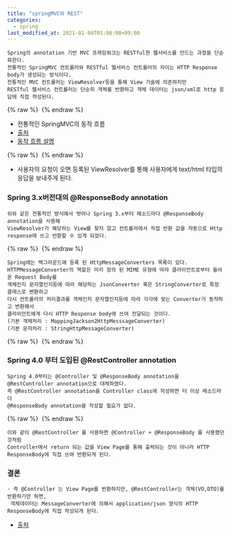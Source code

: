 ```yaml
---
title: "springMVC와 REST"
categories: 
  - spring
last_modified_at: 2021-01-04T01:00:00+09:00
---
```


    Spring의 annotation 기반 MVC 프레임워크는 RESTful한 웹서비스를 만드는 과정을 단순화한다.
    전통적인 SpringMVC 컨트롤러와 RESTful 웹서비스 컨트롤러의 차이는 HTTP Response body가 생성되는 방식이다.
    전통적인 MVC 컨트롤러는 ViewResolver등을 통해 View 기술에 의존하지만
    RESTful 웹서비스 컨트롤러는 단순히 객체를 반환하고 객체 데이터는 json/xml로 http 응답에 직접 작성된다.
                       
{% raw %} <img src="https://chohongjae.github.io/assets/img/20210104sprinmvcandrest/springmvc.png" alt=""> {% endraw %}
- 전통적인 SpringMVC의 동작 흐름
- [출처](https://www.genuitec.com/spring-frameworkrestcontroller-vs-controller/)
- [동작 흐름 설명](https://chohongjae.github.io/spring/springMVC/)

{% raw %} <img src="https://chohongjae.github.io/assets/img/20210101spring/spring-controller.png" alt=""> {% endraw %}
- 사용자의 요청이 오면 등록된 ViewResolver를 통해 사용자에게 text/html 타입의 응답을 보내주게 된다.


### Spring 3.x버전대의 @ResponseBody annotation
    위와 같은 전통적인 방식에서 벗어나 Spring 3.x부터 메소드마다 @ResponseBody annotation을 사용해
    ViewResolver가 해당하는 View를 찾지 않고 컨트롤러에서 직접 반환 값을 자동으로 Http response에 쓰고 반환할 수 있게 되었다.
    
{% raw %} <img src="https://chohongjae.github.io/assets/img/20210104sprinmvcandrest/responsebody.png" alt=""> {% endraw %}

    Spring에는 백그라운드에 등록 된 HttpMessageConverters 목록이 있다.
    HTTPMessageConverter의 역할은 미리 정의 된 MIME 유형에 따라 클라이언트로부터 들어온 Request Body를
    객체인지 문자열인지등에 따라 해당하는 JsonConverter 혹은 StringConverter로 특정 클래스로 변환하고
    다시 컨트롤러의 처리결과를 객체인지 문자열인지등에 따라 각각에 맞는 Converter가 동작하고 변환해서
    클라이언트에게 다시 HTTP Response body에 쓰여 전달되는 것이다.
    (기본 객체처리 : MappingJackson2HttpMesssageConverter)
    (기본 문자처리 : StringHttpMessageConverter)

{% raw %} <img src="https://chohongjae.github.io/assets/img/20210101spring/spring-rest-controller.png" alt=""> {% endraw %}    

### Spring 4.0 부터 도입된 @RestController annotation
    Spring 4.0부터는 @Controller 및 @ResponseBody annotation을 @RestController annotation으로 대체하였다.
    즉 @RestController annotation을 Controller class에 작성하면 더 이상 메소드마다
    @ResponseBody annotation을 작성할 필요가 없다.
    
{% raw %} <img src="https://chohongjae.github.io/assets/img/20210104sprinmvcandrest/restcontroller.png" alt=""> {% endraw %}
    
    이와 같이 @RestController 를 사용하면 @Controller + @ResponseBody 를 사용했던 것처럼 
    Controller에서 return 되는 값을 View Page를 통해 출력되는 것이 아니라 HTTP ResponseBody에 직접 쓰여 반환되게 된다. 
    


### 결론
    - 즉 @Controller 는 View Page를 반환하지만, @RestController는 객체(VO,DTO)를 반환하기만 하면,
     객체데이터는 MessageConverter에 의해서 application/json 형식의 HTTP ResponseBody에 직접 작성되게 된다.

- [출처](https://www.genuitec.com/spring-frameworkrestcontroller-vs-controller/)